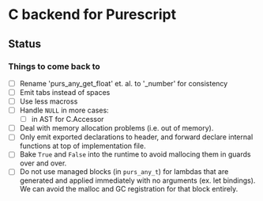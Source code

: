 # C backend for Purescript

## Status

### Things to come back to

* [ ] Rename 'purs_any_get_float' et. al. to '_number' for consistency
* [ ] Emit tabs instead of spaces
* [ ] Use less macross
* [ ] Handle `NULL` in more cases:
  * [ ] in AST for C.Accessor
* [ ] Deal with memory allocation problems (i.e. out of memory).
* [ ] Only emit exported declarations to header, and forward declare internal
  functions at top of implementation file.
* [ ] Bake `True` and `False` into the runtime to avoid mallocing them in guards
  over and over.
* [ ] Do not use managed blocks (in `purs_any_t`) for lambdas that are generated
  and applied immediately with no arguments (ex. let bindings). We can avoid the
  malloc and GC registration for that block entirely.
